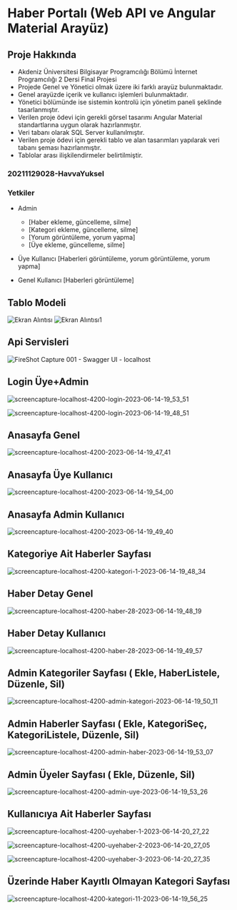 # Haber Portalı (Web API ve Angular Material Arayüz)
## Proje Hakkında

- Akdeniz Üniversitesi Bilgisayar Programcılığı Bölümü İnternet Programcılığı 2 Dersi Final Projesi
- Projede Genel ve Yönetici olmak üzere iki farklı arayüz bulunmaktadır. 
- Genel arayüzde içerik ve kullanıcı işlemleri bulunmaktadır. 
- Yönetici bölümünde ise sistemin kontrolü için yönetim paneli şeklinde tasarlanmıştır.
- Verilen proje  ödevi  için  gerekli görsel  tasarımı Angular  Material standartlarına uygun  olarak hazırlanmıştır.
- Veri tabanı olarak SQL Server kullanılmıştır. 
- Verilen proje ödevi için gerekli tablo ve  alan  tasarımları  yapılarak  veri  tabanı  şeması  hazırlanmıştır.  
- Tablolar  arası ilişkilendirmeler  belirtilmiştir.


### 20211129028-HavvaYuksel

### Yetkiler
- Admin 
    * [Haber ekleme, güncelleme, silme]
    * [Kategori ekleme, güncelleme, silme]
    * [Yorum görüntüleme, yorum yapma]
    * [Üye ekleme, güncelleme, silme]

- Üye Kullanıcı [Haberleri görüntüleme, yorum görüntüleme, yorum yapma]

- Genel Kullanıcı [Haberleri görüntüleme]

## Tablo Modeli

![Ekran Alıntısı](https://user-images.githubusercontent.com/122538510/236784778-2a9af3e1-6324-4f54-b980-53faeb204133.PNG)
![Ekran Alıntısı1](https://user-images.githubusercontent.com/122538510/236784782-5b9b20af-99dc-425c-91ff-296578ee37c7.PNG)

## Api Servisleri

![FireShot Capture 001 - Swagger UI - localhost](https://user-images.githubusercontent.com/122538510/236784785-38a1482a-e86d-462d-9dca-b17ffea21a01.png)

## Login Üye+Admin

![screencapture-localhost-4200-login-2023-06-14-19_53_51](https://github.com/20211129028-HavvaYuksel/20211129028-HavvaYuksel_Final/assets/122538510/77cf4aee-2f83-4412-8668-3c0ff1ea9371)

![screencapture-localhost-4200-login-2023-06-14-19_48_51](https://github.com/20211129028-HavvaYuksel/20211129028-HavvaYuksel_Final/assets/122538510/8671ce2b-5d4c-46eb-a5a2-e0d2955729e7)

## Anasayfa Genel

![screencapture-localhost-4200-2023-06-14-19_47_41](https://github.com/20211129028-HavvaYuksel/20211129028-HavvaYuksel_Final/assets/122538510/fde29dbc-449d-48c3-92ff-0b7753605d16)

## Anasayfa Üye Kullanıcı

![screencapture-localhost-4200-2023-06-14-19_54_00](https://github.com/20211129028-HavvaYuksel/20211129028-HavvaYuksel_Final/assets/122538510/660df399-8569-4a63-b43c-e54de5b27d66)

## Anasayfa Admin Kullanıcı

![screencapture-localhost-4200-2023-06-14-19_49_40](https://github.com/20211129028-HavvaYuksel/20211129028-HavvaYuksel_Final/assets/122538510/3e78195a-f7d0-4b52-ab48-71cd04390498)

## Kategoriye Ait Haberler Sayfası

![screencapture-localhost-4200-kategori-1-2023-06-14-19_48_34](https://github.com/20211129028-HavvaYuksel/20211129028-HavvaYuksel_Final/assets/122538510/bb8027da-434a-4d92-85bb-0ca92fed557f)

## Haber Detay Genel

![screencapture-localhost-4200-haber-28-2023-06-14-19_48_19](https://github.com/20211129028-HavvaYuksel/20211129028-HavvaYuksel_Final/assets/122538510/3e4622a3-bc17-456d-90b7-6f0ecf8f427d)


## Haber Detay Kullanıcı

![screencapture-localhost-4200-haber-28-2023-06-14-19_49_57](https://github.com/20211129028-HavvaYuksel/20211129028-HavvaYuksel_Final/assets/122538510/0ca2c616-2774-44ff-be4e-afaf422aa48c)


## Admin Kategoriler Sayfası ( Ekle, HaberListele, Düzenle, Sil)

![screencapture-localhost-4200-admin-kategori-2023-06-14-19_50_11](https://github.com/20211129028-HavvaYuksel/20211129028-HavvaYuksel_Final/assets/122538510/3d3966ae-2241-4f8f-bce1-a764ea66347f)

## Admin Haberler Sayfası ( Ekle, KategoriSeç, KategoriListele, Düzenle, Sil)

![screencapture-localhost-4200-admin-haber-2023-06-14-19_53_07](https://github.com/20211129028-HavvaYuksel/20211129028-HavvaYuksel_Final/assets/122538510/76bf3ced-db9a-4550-8d4f-730cce6c70da)


## Admin Üyeler Sayfası ( Ekle, Düzenle, Sil)

![screencapture-localhost-4200-admin-uye-2023-06-14-19_53_26](https://github.com/20211129028-HavvaYuksel/20211129028-HavvaYuksel_Final/assets/122538510/64750907-0c71-483e-8ad2-086311275150)

## Kullanıcıya Ait Haberler Sayfası

![screencapture-localhost-4200-uyehaber-1-2023-06-14-20_27_22](https://github.com/20211129028-HavvaYuksel/20211129028-HavvaYuksel_Final/assets/122538510/77084193-cf56-4075-ad5e-9580308cf181)

![screencapture-localhost-4200-uyehaber-2-2023-06-14-20_27_05](https://github.com/20211129028-HavvaYuksel/20211129028-HavvaYuksel_Final/assets/122538510/307956cb-d677-4b60-9dd5-5e955ea31734)

![screencapture-localhost-4200-uyehaber-3-2023-06-14-20_27_35](https://github.com/20211129028-HavvaYuksel/20211129028-HavvaYuksel_Final/assets/122538510/cd694c79-6e02-44fd-a998-bc9e5f5dd3ca)

## Üzerinde Haber Kayıtlı Olmayan Kategori Sayfası

![screencapture-localhost-4200-kategori-11-2023-06-14-19_56_25](https://github.com/20211129028-HavvaYuksel/20211129028-HavvaYuksel_Final/assets/122538510/20430bdc-c1cc-45d0-ac6d-68b3c139facd)




